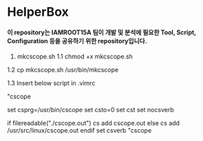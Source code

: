 # HelperBox

#### 이 repository는 IAMROOT15A 팀이 개발 및 분석에 필요한 Tool, Script, Configuration 등을 공유하기 위한 repository입니다.

1. mkcscope.sh
1.1 chmod +x mkcscope.sh

1.2 cp mkcscope.sh /usr/bin/mkcscope

1.3 Insert below script in .vimrc

"cscope

set csprg=/usr/bin/cscope
set csto=0
set cst
set nocsverb

if filereadable("./cscope.out")
	cs add cscope.out
else
	cs add /usr/src/linux/cscope.out
endif
set csverb
"cscope